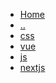 * [Home](/)
* [..](../_sidebar.md)
* [css]()
* [vue]()
* [js](/web/js/_sidebar.md)
* [nextjs](/web/nextjs/_sidebar.md)
